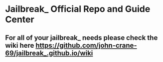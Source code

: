 # Jailbreak_ Official Repo and Guide Center


## For all of your jailbreak_ needs please check the wiki here <https://github.com/john-crane-69/jailbreak_.github.io/wiki>
